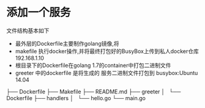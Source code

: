# 添加一个服务
文件结构基本如下
- 最外层的Dockerfile主要制作golang镜像,将
- makefile 执行docker操作,并将最终打包好的BusyBox上传到私人docker仓库 192.168.1.10
- 根目录下的Dockerfile在golang 1.7的container中打包二进制文件
- greeter 中的dockerfile 是将生成的 服务二进制文件打包到 busybox:Ubuntu 14.04

├── Dockerfile
├── Makefile
├── README.md
├── greeter
│   └── Dockerfile
├── handlers
│   └── hello.go
└── main.go